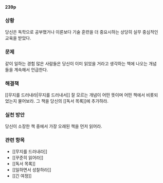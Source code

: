 **239p**

### 상황
당신은 독학으로 공부했거나 이론보다 기술 훈련을 더 중요시하는 상당히 실무 중심적인 교육을 받았다.

### 문제
같이 일하는 경험 많은 사람들은 당신이 이미 읽었을 거라고 생각하는 책에 나오는 개념들을 계속해서 언급한다.

### 해결책
[[무지를 드러내라|무지를 드러내서]] 잘 모르는 개념이 어떤 뜻이며 어떤 책에서 비롯되었는지 물어보라. 그 책을 당신의 [[독서 목록]]에 추가하라.

### 실천 방안
당신이 소장한 책 중에서 가장 오래된 책을 먼저 읽어라.

### 관련 항목
+ [[무지를 드러내라]]
+ [[꾸준히 읽어라]]
+ [[독서 목록]]
+ [[일하면서 성찰하라]]
+ [[긴 여정]]